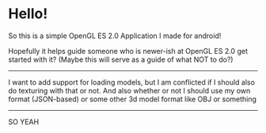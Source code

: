 Hello!
===
So this is a simple OpenGL ES 2.0 Application I made for android!

Hopefully it helps guide someone who is newer-ish at OpenGL ES 2.0 get started with it? (Maybe this will serve as a guide of what NOT to do?)

---

I want to add support for loading models, but I am conflicted if I should also do texturing with that or not. And also whether or not I should use my own format (JSON-based) or some other 3d model format like OBJ or something

---

SO YEAH
